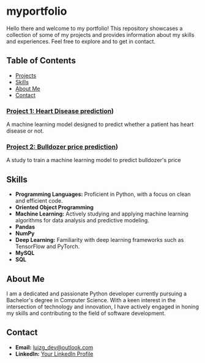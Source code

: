 # myportfolio
Hello there and welcome to my portfolio!
This repository showcases a collection of some of my projects and provides information about my skills and experiences. Feel free to explore and to get in contact.

## Table of Contents

- [Projects](#projects)
- [Skills](#skills)
- [About Me](#about-me)
- [Contact](#contact)

### [Project 1: Heart Disease prediction](https://github.com/luizguilhermedev/myportfolio/tree/main/h-disease-project))
A machine learning model designed to predict whether a patient has heart disease or not.

### [Project 2: Bulldozer price prediction](https://github.com/luizguilhermedev/myportfolio/tree/main/price-prediction-project))
A study to train a machine learning model to predict bulldozer's price

## Skills

- **Programming Languages:** Proficient in Python, with a focus on clean and efficient code.
- **Oriented Object Programming**
- **Machine Learning:** Actively studying and applying machine learning algorithms for data analysis and  predictive                           modeling.
- **Pandas**
- **NumPy**
- **Deep Learning:** Familiarity with deep learning frameworks such as TensorFlow and PyTorch.
- **MySQL**
- **SQL**

## About Me

I am a dedicated and passionate Python developer currently pursuing a Bachelor's degree in Computer Science. With a keen interest in the intersection of technology and innovation, I have actively engaged in honing my skills and contributing to the field of software development.

## Contact

- **Email:** luizg_dev@outlook.com
- **LinkedIn:** [Your LinkedIn Profile](www.linkedin.com/in/luiz-guilherme-milaré-herculiani-gomes-391a571ab)
